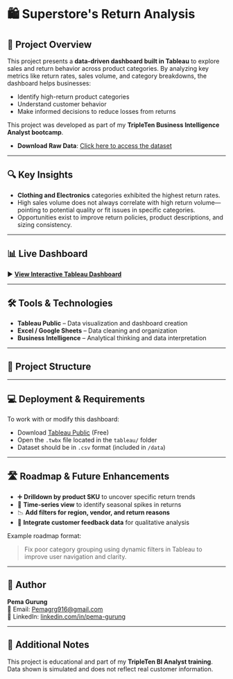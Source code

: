 # 🛍️ Superstore's Return Analysis

## 📌 Project Overview

This project presents a **data-driven dashboard built in Tableau** to explore sales and return behavior across product categories. By analyzing key metrics like return rates, sales volume, and category breakdowns, the dashboard helps businesses:

- Identify high-return product categories  
- Understand customer behavior  
- Make informed decisions to reduce losses from returns

This project was developed as part of my **TripleTen Business Intelligence Analyst bootcamp**.

- **Download Raw Data**: [Click here to access the dataset](https://practicum-content.s3.us-west-1.amazonaws.com/data-eng/remodeled/files/Superstore.xls?etag=4616d537c163874941cf5fc3c9002fa8)

---

## 🔍 Key Insights

- **Clothing and Electronics** categories exhibited the highest return rates.
- High sales volume does not always correlate with high return volume—pointing to potential quality or fit issues in specific categories.
- Opportunities exist to improve return policies, product descriptions, and sizing consistency.

---

## 📊 Live Dashboard

▶️ [**View Interactive Tableau Dashboard**](https://public.tableau.com/app/profile/pema.gurung/viz/Book1_17431293804840/Presentation?publish=yes)


---

## 🛠 Tools & Technologies

- **Tableau Public** – Data visualization and dashboard creation  
- **Excel / Google Sheets** – Data cleaning and organization  
- **Business Intelligence** – Analytical thinking and data interpretation

---

## 📁 Project Structure


---

## 💻 Deployment & Requirements

To work with or modify this dashboard:

- Download [Tableau Public](https://public.tableau.com/en-us/s/download/) (Free)
- Open the `.twbx` file located in the `tableau/` folder
- Dataset should be in `.csv` format (included in `/data`)


---

## 🛣️ Roadmap & Future Enhancements

- ➕ **Drilldown by product SKU** to uncover specific return trends  
- 📆 **Time-series view** to identify seasonal spikes in returns  
- 📉 **Add filters for region, vendor, and return reasons**  
- 🔗 **Integrate customer feedback data** for qualitative analysis  

Example roadmap format:
> Fix poor category grouping using dynamic filters in Tableau to improve user navigation and clarity.

---

## 👤 Author

**Pema Gurung**  
📧 Email: [Pemagrg916@gmail.com](mailto:Pemagrg916@gmail.com)  
🔗 LinkedIn: [linkedin.com/in/pema-gurung](https://www.linkedin.com/in/pema-gurung)

---

## 📄 Additional Notes

This project is educational and part of my **TripleTen BI Analyst training**. Data shown is simulated and does not reflect real customer information.

